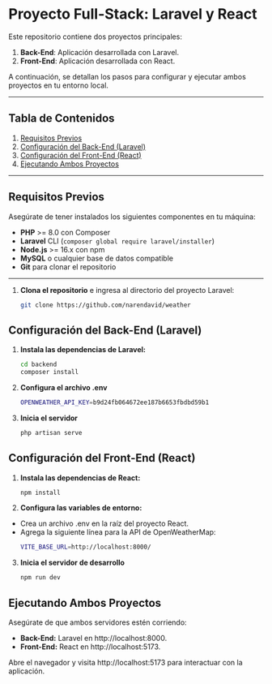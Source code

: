 # Proyecto Full-Stack: Laravel y React

Este repositorio contiene dos proyectos principales:  
1. **Back-End**: Aplicación desarrollada con Laravel.  
2. **Front-End**: Aplicación desarrollada con React.  

A continuación, se detallan los pasos para configurar y ejecutar ambos proyectos en tu entorno local.

---

## Tabla de Contenidos
1. [Requisitos Previos](#requisitos-previos)
2. [Configuración del Back-End (Laravel)](#configuración-del-back-end-laravel)
3. [Configuración del Front-End (React)](#configuración-del-front-end-react)
4. [Ejecutando Ambos Proyectos](#ejecutando-ambos-proyectos)

---

## Requisitos Previos
Asegúrate de tener instalados los siguientes componentes en tu máquina:
- **PHP** >= 8.0 con Composer
- **Laravel** CLI (`composer global require laravel/installer`)
- **Node.js** >= 16.x con npm
- **MySQL** o cualquier base de datos compatible
- **Git** para clonar el repositorio

---

1. **Clona el repositorio** e ingresa al directorio del proyecto Laravel:
   ```bash
   git clone https://github.com/narendavid/weather

## Configuración del Back-End (Laravel)

1. **Instala las dependencias de Laravel:**
    ```bash
    cd backend
    composer install

2. **Configura el archivo .env**
    ```bash
    OPENWEATHER_API_KEY=b9d24fb064672ee187b6653fbdbd59b1

3. **Inicia el servidor**
    ```bash
    php artisan serve


## Configuración del Front-End (React)

1. **Instala las dependencias de React:**
    ```bash
    npm install

2. **Configura las variables de entorno:**
- Crea un archivo .env en la raíz del proyecto React.
- Agrega la siguiente línea para la API de OpenWeatherMap:
    ```bash
    VITE_BASE_URL=http://localhost:8000/

3. **Inicia el servidor de desarrollo**
    ```bash
    npm run dev

## Ejecutando Ambos Proyectos
Asegúrate de que ambos servidores estén corriendo:

- **Back-End:** Laravel en http://localhost:8000.
- **Front-End:** React en http://localhost:5173.

Abre el navegador y visita http://localhost:5173 para interactuar con la aplicación.
